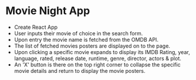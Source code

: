 # Movie Night App
* Create React App
* User inputs their movie of choice in the search form. 
* Upon entry the movie name is fetched from the OMDB API.
* The list of fetched movies posters are displayed on to the page.
* Upon clicking a specific movie expands to display its IMDB Rating, year, language, rated, release date, runtime, genre, director, actors & plot.
* An 'X' button is there on the top right corner to collapse the specific movie details and return to display the movie posters. 
